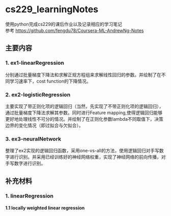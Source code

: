 # cs229_learningNotes
使用python完成cs229的课后作业以及记录相应的学习笔记  
参考 https://github.com/fengdu78/Coursera-ML-AndrewNg-Notes  
## 主要内容
### 1. ex1-linearRegression  
分别通过批量梯度下降法和求解正规方程组来求解线性回归的参数。并绘制了在不同学习速率下，cost function的下降情况。
### 2. ex2-logisticRegression  
主要实现了带正则化项的逻辑回归（当然，先实现了不带正则化项的逻辑回归），通过批量梯度下降法求解其参数。同时进行Feature mapping,使得逻辑回归能够更好地处理线性不可分的情况。并绘制了在正则化参数lambda不同取值下，决策边界的变化情况（即过拟合与欠拟合）。
### 3. ex3-neuralNetwork  
整理了ex2实现的逻辑回归函数，采用one-vs-all的方法，使用逻辑回归对手写数字进行识别。并采用已经训练好的神经网络权重，实现了神经网络的前向传播，对手写数字进行识别。
## 补充材料
### 1. linearRegression
#### 1.1 locally weighted linear regression
